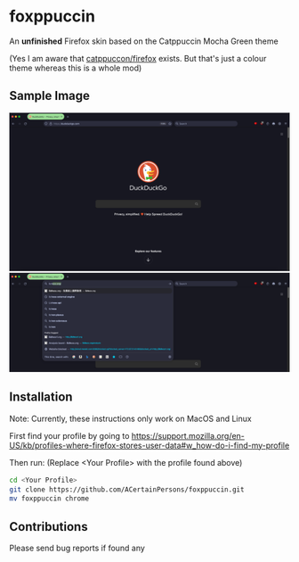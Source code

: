 # foxppuccin

An **unfinished** Firefox skin based on the Catppuccin Mocha Green theme

(Yes I am aware that <a href="https://github.com/catppuccin/firefox">catppuccon/firefox</a> exists. But that's just a colour theme whereas this is a whole mod)


## Sample Image
<img src="images/demo.png" alt="demo">
<img src="images/demobar.png" alt="justbar">

## Installation

Note: Currently, these instructions only work on MacOS and Linux

First find your profile by going to <a href="https://support.mozilla.org/en-US/kb/profiles-where-firefox-stores-user-data#w_how-do-i-find-my-profile">https://support.mozilla.org/en-US/kb/profiles-where-firefox-stores-user-data#w_how-do-i-find-my-profile</a>

Then run: (Replace \<Your Profile> with the profile found above)
```zsh
cd <Your Profile>
git clone https://github.com/ACertainPersons/foxppuccin.git
mv foxppuccin chrome
```

## Contributions

Please send bug reports if found any
